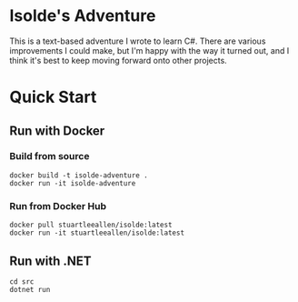 # Isolde's Adventure

This is a text-based adventure I wrote to learn C#. There are various improvements I could make, but I'm happy with the way it turned out, and I think it's best to keep moving forward onto other projects.

# Quick Start

## Run with Docker

### Build from source

```
docker build -t isolde-adventure .
docker run -it isolde-adventure
```

### Run from Docker Hub

```
docker pull stuartleeallen/isolde:latest
docker run -it stuartleeallen/isolde:latest
```

## Run with .NET

```
cd src
dotnet run
```
